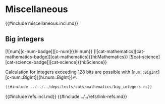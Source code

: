 # Miscellaneous

{{#include miscellaneous.incl.md}}

## Big integers

[![num][c-num-badge]][c-num]{{hi:num}}  [![cat-mathematics][cat-mathematics-badge]][cat-mathematics]{{hi:Mathematics}}  [![cat-science][cat-science-badge]][cat-science]{{hi:Science}}

Calculation for integers exceeding 128 bits are possible with [`num::BigInt`][c-num::BigInt]{{hi:num::BigInt}}⮳.

```rust
{{#include ../../../deps/tests/cats/mathematics/big_integers.rs}}
```

{{#include refs.incl.md}}
{{#include ../../refs/link-refs.md}}

<div class="hidden">
</div>
